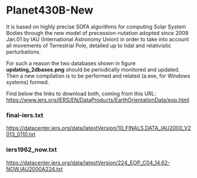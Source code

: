 # Planet430B-New
It is based on highly precise SOFA algorithms for computing Solar System Bodies through the new model of precession-nutation adopted since 2009 Jan.01 by IAU (International Astronomy Union) in order to take into account all movements of Terrestrial Pole, detailed up to tidal and relativistic perturbations.

For such a reason the two databases shown in figure <b>updating_2dbases.png</b> should be periodically monitored and updated. Then a new compilation is to be performed and related (a.exe, for Windows systems) formed.

Find below the links to download both, coming from this URL: https://www.iers.org/IERS/EN/DataProducts/EarthOrientationData/eop.html
### final-iers.txt
https://datacenter.iers.org/data/latestVersion/10_FINALS.DATA_IAU2000_V2013_0110.txt
### iers1962_now.txt
https://datacenter.iers.org/data/latestVersion/224_EOP_C04_14.62-NOW.IAU2000A224.txt
